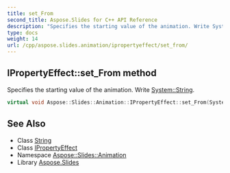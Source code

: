 ```yaml
---
title: set_From
second_title: Aspose.Slides for C++ API Reference
description: "Specifies the starting value of the animation. Write System::String."
type: docs
weight: 14
url: /cpp/aspose.slides.animation/ipropertyeffect/set_from/
---
```

## IPropertyEffect::set_From method


Specifies the starting value of the animation. Write [System::String](../../../system/string/).

```cpp
virtual void Aspose::Slides::Animation::IPropertyEffect::set_From(System::String value)=0
```

## See Also

* Class [String](../../../system/string/)
* Class [IPropertyEffect](../)
* Namespace [Aspose::Slides::Animation](../../)
* Library [Aspose.Slides](../../../)
